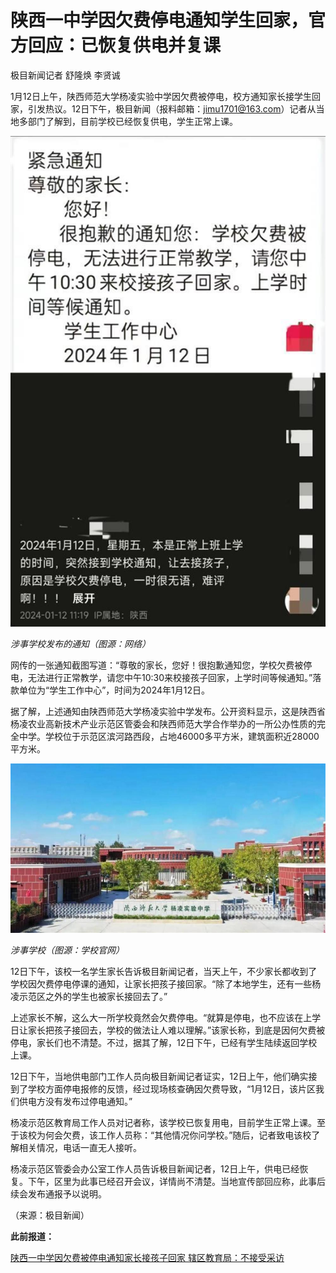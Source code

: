 # 陕西一中学因欠费停电通知学生回家，官方回应：已恢复供电并复课

极目新闻记者 舒隆焕 李贤诚

1月12日上午，陕西师范大学杨凌实验中学因欠费被停电，校方通知家长接学生回家，引发热议。12日下午，极目新闻（报料邮箱：jimu1701@163.com）记者从当地多部门了解到，目前学校已经恢复供电，学生正常上课。

![2a03936c00c1899e545e89ac6d2dcdf1.jpg](https://raw.githubusercontent.com/qqhsx/qqnews_image/main/2024/01/12/陕西一中学因欠费停电通知学生回家，官方回应：已恢复供电并复课/2a03936c00c1899e545e89ac6d2dcdf1.jpg)

_涉事学校发布的通知（图源：网络）_

网传的一张通知截图写道：“尊敬的家长，您好！很抱歉通知您，学校欠费被停电，无法进行正常教学，请您中午10:30来校接孩子回家，上学时间等候通知。”落款单位为“学生工作中心”，时间为2024年1月12日。

据了解，上述通知由陕西师范大学杨凌实验中学发布。公开资料显示，这是陕西省杨凌农业高新技术产业示范区管委会和陕西师范大学合作举办的一所公办性质的完全中学。学校位于示范区滨河路西段，占地46000多平方米，建筑面积近28000平方米。

![cdcffe368cc32b87084fdc767013b2d0.jpg](https://raw.githubusercontent.com/qqhsx/qqnews_image/main/2024/01/12/陕西一中学因欠费停电通知学生回家，官方回应：已恢复供电并复课/cdcffe368cc32b87084fdc767013b2d0.jpg)

_涉事学校（图源：学校官网）_

12日下午，该校一名学生家长告诉极目新闻记者，当天上午，不少家长都收到了学校因欠费停电停课的通知，让家长把孩子接回家。“除了本地学生，还有一些杨凌示范区之外的学生也被家长接回去了。”

上述家长不解，这么大一所学校竟然会欠费停电。“就算是停电，也不应该在上学日让家长把孩子接回去，学校的做法让人难以理解。”该家长称，到底是因何欠费被停电，家长们也不清楚。不过，据其了解，12日下午，已经有学生陆续返回学校上课。

12日下午，当地供电部门工作人员向极目新闻记者证实，12日上午，他们确实接到了学校方面停电报修的反馈，经过现场核查确因欠费导致，“1月12日，该片区我们供电方没有发布过停电通知。”

杨凌示范区教育局工作人员对记者称，该学校已恢复用电，目前学生正常上课。至于该校为何会欠费，该工作人员称：“其他情况你问学校。”随后，记者致电该校了解相关情况，电话一直无人接听。

杨凌示范区管委会办公室工作人员告诉极目新闻记者，12日上午，供电已经恢复。下午，区里为此事已经召开会议，详情尚不清楚。当地宣传部回应称，此事后续会发布通报予以说明。

（来源：极目新闻）

**此前报道：**

[陕西一中学因欠费被停电通知家长接孩子回家
辖区教育局：不接受采访](https://news.qq.com/rain/a/20240112A060SS00)

